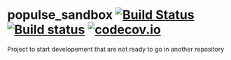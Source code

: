 # populse_sandbox                                                                                                                                [![Build Status](https://travis-ci.org/populse/populse_sandbox.svg?branch=master)](https://travis-ci.org/populse/populse_sandbox)        [![Build status](https://ci.appveyor.com/api/projects/status/tk00pnvn08h56dia?svg=true)](https://ci.appveyor.com/project/ouvrierl/populse-sandbox-rrm4w)                                                                                                                          [![codecov.io](https://codecov.io/github/populse/populse_sandbox/coverage.svg?branch=master)](https://codecov.io/github/populse/populse_sandbox)

Project to start developement that are not ready to go in another repository
